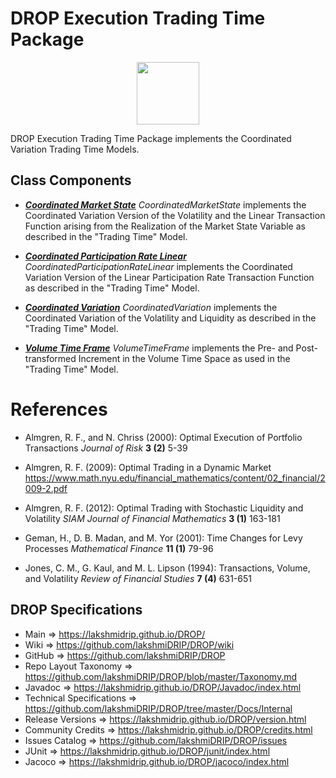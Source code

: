 # DROP Execution Trading Time Package

<p align="center"><img src="https://github.com/lakshmiDRIP/DROP/blob/master/DRIP_Logo.gif?raw=true" width="100"></p>

DROP Execution Trading Time Package implements the Coordinated Variation Trading Time Models.


## Class Components

 * [***Coordinated Market State***](https://github.com/lakshmiDRIP/DROP/tree/master/src/main/java/org/drip/execution/tradingtime/CoordinatedMarketState.java)
 <i>CoordinatedMarketState</i> implements the Coordinated Variation Version of the Volatility and the Linear
 Transaction Function arising from the Realization of the Market State Variable as described in the "Trading
 Time" Model.

 * [***Coordinated Participation Rate Linear***](https://github.com/lakshmiDRIP/DROP/tree/master/src/main/java/org/drip/execution/tradingtime/CoordinatedParticipationRateLinear.java)
 <i>CoordinatedParticipationRateLinear</i> implements the Coordinated Variation Version of the Linear
 Participation Rate Transaction Function as described in the "Trading Time" Model.

 * [***Coordinated Variation***](https://github.com/lakshmiDRIP/DROP/tree/master/src/main/java/org/drip/execution/tradingtime/CoordinatedVariation.java)
 <i>CoordinatedVariation</i> implements the Coordinated Variation of the Volatility and Liquidity as
 described in the "Trading Time" Model.

 * [***Volume Time Frame***](https://github.com/lakshmiDRIP/DROP/tree/master/src/main/java/org/drip/execution/tradingtime/VolumeTimeFrame.java)
 <i>VolumeTimeFrame</i> implements the Pre- and Post-transformed Increment in the Volume Time Space as used
 in the "Trading Time" Model.


# References

 * Almgren, R. F., and N. Chriss (2000): Optimal Execution of Portfolio Transactions <i>Journal of Risk</i>
 	<b>3 (2)</b> 5-39

 * Almgren, R. F. (2009): Optimal Trading in a Dynamic Market
 	https://www.math.nyu.edu/financial_mathematics/content/02_financial/2009-2.pdf

 * Almgren, R. F. (2012): Optimal Trading with Stochastic Liquidity and Volatility <i>SIAM Journal of
 	Financial Mathematics</i> <b>3 (1)</b> 163-181

 * Geman, H., D. B. Madan, and M. Yor (2001): Time Changes for Levy Processes <i>Mathematical Finance</i>
 	<b>11 (1)</b> 79-96

 * Jones, C. M., G. Kaul, and M. L. Lipson (1994): Transactions, Volume, and Volatility <i>Review of
 	Financial Studies</i> <b>7 (4)</b> 631-651


## DROP Specifications

 * Main                     => https://lakshmidrip.github.io/DROP/
 * Wiki                     => https://github.com/lakshmiDRIP/DROP/wiki
 * GitHub                   => https://github.com/lakshmiDRIP/DROP
 * Repo Layout Taxonomy     => https://github.com/lakshmiDRIP/DROP/blob/master/Taxonomy.md
 * Javadoc                  => https://lakshmidrip.github.io/DROP/Javadoc/index.html
 * Technical Specifications => https://github.com/lakshmiDRIP/DROP/tree/master/Docs/Internal
 * Release Versions         => https://lakshmidrip.github.io/DROP/version.html
 * Community Credits        => https://lakshmidrip.github.io/DROP/credits.html
 * Issues Catalog           => https://github.com/lakshmiDRIP/DROP/issues
 * JUnit                    => https://lakshmidrip.github.io/DROP/junit/index.html
 * Jacoco                   => https://lakshmidrip.github.io/DROP/jacoco/index.html
